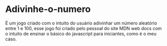 # Adivinhe-o-numero
É um jogo criado com o intuito do usuário adivinhar um número aleatório entre 1 e 100, esse jogo foi criado pelo pessoal do site MDN web docs com o intuito de ensinar o básico do javascript para iniciantes, como é o meu caso.
